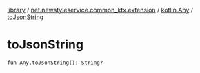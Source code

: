 [library](../../index.md) / [net.newstyleservice.common_ktx.extension](../index.md) / [kotlin.Any](index.md) / [toJsonString](./to-json-string.md)

# toJsonString

`fun `[`Any`](https://kotlinlang.org/api/latest/jvm/stdlib/kotlin/-any/index.html)`.toJsonString(): `[`String`](https://kotlinlang.org/api/latest/jvm/stdlib/kotlin/-string/index.html)`?`
